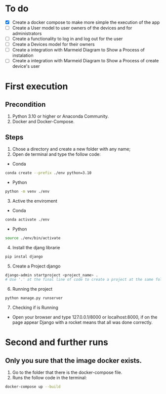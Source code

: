 # To do
- [x] Create a docker compose to make more simple the execution of the app
- [ ] Create a User model to user owners of the devices and for administrators
- [ ] Create a functionality to log in and log out for the user
- [ ] Create a Devices model for their owners
- [ ] Create a integration with Marmeid Diagram to Show a Process of instalation
- [ ] Create a integration with Marmeid Diagram to Show a Process of create device's user

# First execution
## Precondition
1. Python 3.10 or higher or Anaconda Community.
2. Docker and Docker-Compose.
## Steps
1. Chose a directory and create a new folder with any name;
2. Open de terminal and type the follow code:
  - Conda
  ``` bash
  conda create --prefix ./env python=3.10 
  ```
  - Python
  ```bash
  python -m venv ./env
  ```
3. Active the enviroment
  - Conda
  ```bash
  conda activate ./env
  ```
  - Python
  ```bash
  source ./env/bin/activate
  ```
4. Install the djang librarie
```bash
pip instal django
```
5. Create a Project django
```bash
django-admin startproject <project_name> .
# Use '.' at the final line of code to create a project at the same folder, if you want to create a new folder remove the dot.
```
6. Running the project
```bash
python manage.py runserver
```
7. Checking if is Running
  - Open your browser and type 127.0.0.1/8000 or localhost:8000, if on the page appear Django with a rocket means that all was done correctly.

# Second and further runs
## Only you sure that the image docker exists.
1. Go to the folder that there is the docker-compose file.
2. Runs the follow code in the terminal:
```bash
docker-compose up --build
```

